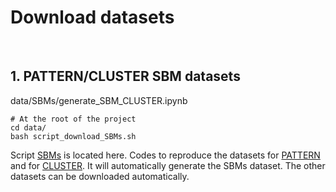 # Download datasets



<br>

## 1. PATTERN/CLUSTER SBM datasets
data/SBMs/generate_SBM_CLUSTER.ipynb
```
# At the root of the project
cd data/ 
bash script_download_SBMs.sh
```
Script [SBMs](../data/SBMs) is located here. Codes to reproduce the datasets for [PATTERN](../data/SBMs/generate_SBM_PATTERN.ipynb) and for [CLUSTER](../data/SBMs/generate_SBM_CLUSTER.ipynb).
It will automatically generate the SBMs dataset. The other datasets can be downloaded automatically.





<br><br><br>
